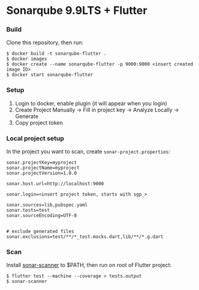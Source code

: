 
# Sonarqube 9.9LTS + Flutter  
### Build
Clone this repository, then run:
```
$ docker build -t sonarqube-flutter . 
$ docker images
$ docker create --name sonarqube-flutter -p 9000:9000 <insert created image ID>
$ docker start sonarqube-flutter
```

### Setup
1. Login to docker, enable plugin (it will appear when you login)
2. Create Project Manually -> Fill in project key -> Analyze Locally -> Generate
3. Copy project token

### Local project setup

In the project you want to scan, create `sonar-project.properties`:
```
sonar.projectKey=myproject
sonar.projectName=myproject
sonar.projectVersion=1.0.0

sonar.host.url=http://localhost:9000

sonar.login=<insert project token, starts with sgp_>

sonar.sources=lib,pubspec.yaml
sonar.tests=test
sonar.sourceEncoding=UTF-8


# exclude generated files
sonar.exclusions=test/**/*_test.mocks.dart,lib/**/*.g.dart
```

### Scan
Install [sonar-scanner](https://docs.sonarsource.com/sonarqube/latest/analyzing-source-code/scanners/sonarscanner/) to $PATH,  then run on root of Flutter project:
```
$ flutter test --machine --coverage > tests.output
$ sonar-scanner
```
